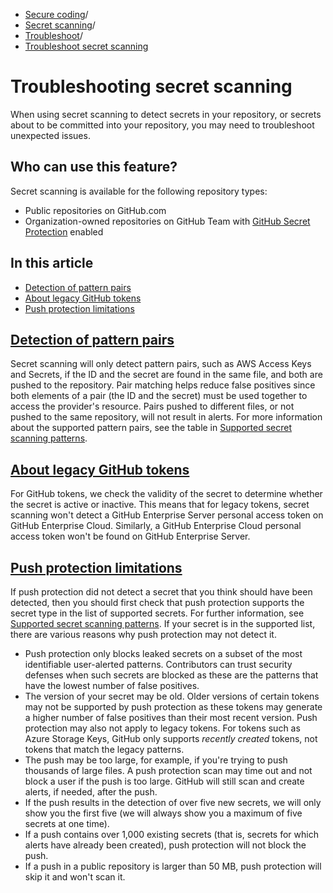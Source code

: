   * [Secure coding](https://docs.github.com/en/code-security "Secure coding")/
  * [Secret scanning](https://docs.github.com/en/code-security/secret-scanning "Secret scanning")/
  * [Troubleshoot](https://docs.github.com/en/code-security/secret-scanning/troubleshooting-secret-scanning-and-push-protection "Troubleshoot")/
  * [Troubleshoot secret scanning](https://docs.github.com/en/code-security/secret-scanning/troubleshooting-secret-scanning-and-push-protection/troubleshooting-secret-scanning "Troubleshoot secret scanning")


# Troubleshooting secret scanning
When using secret scanning to detect secrets in your repository, or secrets about to be committed into your repository, you may need to troubleshoot unexpected issues.
## Who can use this feature?
Secret scanning is available for the following repository types:
  * Public repositories on GitHub.com
  * Organization-owned repositories on GitHub Team with [GitHub Secret Protection](https://docs.github.com/en/get-started/learning-about-github/about-github-advanced-security) enabled


## In this article
  * [Detection of pattern pairs](https://docs.github.com/en/code-security/secret-scanning/troubleshooting-secret-scanning-and-push-protection/troubleshooting-secret-scanning#detection-of-pattern-pairs)
  * [About legacy GitHub tokens](https://docs.github.com/en/code-security/secret-scanning/troubleshooting-secret-scanning-and-push-protection/troubleshooting-secret-scanning#about-legacy-github-tokens)
  * [Push protection limitations](https://docs.github.com/en/code-security/secret-scanning/troubleshooting-secret-scanning-and-push-protection/troubleshooting-secret-scanning#push-protection-limitations)


## [Detection of pattern pairs](https://docs.github.com/en/code-security/secret-scanning/troubleshooting-secret-scanning-and-push-protection/troubleshooting-secret-scanning#detection-of-pattern-pairs)
Secret scanning will only detect pattern pairs, such as AWS Access Keys and Secrets, if the ID and the secret are found in the same file, and both are pushed to the repository. Pair matching helps reduce false positives since both elements of a pair (the ID and the secret) must be used together to access the provider's resource.
Pairs pushed to different files, or not pushed to the same repository, will not result in alerts. For more information about the supported pattern pairs, see the table in [Supported secret scanning patterns](https://docs.github.com/en/code-security/secret-scanning/introduction/supported-secret-scanning-patterns).
## [About legacy GitHub tokens](https://docs.github.com/en/code-security/secret-scanning/troubleshooting-secret-scanning-and-push-protection/troubleshooting-secret-scanning#about-legacy-github-tokens)
For GitHub tokens, we check the validity of the secret to determine whether the secret is active or inactive. This means that for legacy tokens, secret scanning won't detect a GitHub Enterprise Server personal access token on GitHub Enterprise Cloud. Similarly, a GitHub Enterprise Cloud personal access token won't be found on GitHub Enterprise Server.
## [Push protection limitations](https://docs.github.com/en/code-security/secret-scanning/troubleshooting-secret-scanning-and-push-protection/troubleshooting-secret-scanning#push-protection-limitations)
If push protection did not detect a secret that you think should have been detected, then you should first check that push protection supports the secret type in the list of supported secrets. For further information, see [Supported secret scanning patterns](https://docs.github.com/en/code-security/secret-scanning/introduction/supported-secret-scanning-patterns#supported-secrets).
If your secret is in the supported list, there are various reasons why push protection may not detect it.
  * Push protection only blocks leaked secrets on a subset of the most identifiable user-alerted patterns. Contributors can trust security defenses when such secrets are blocked as these are the patterns that have the lowest number of false positives.
  * The version of your secret may be old. Older versions of certain tokens may not be supported by push protection as these tokens may generate a higher number of false positives than their most recent version. Push protection may also not apply to legacy tokens. For tokens such as Azure Storage Keys, GitHub only supports _recently created_ tokens, not tokens that match the legacy patterns.
  * The push may be too large, for example, if you're trying to push thousands of large files. A push protection scan may time out and not block a user if the push is too large. GitHub will still scan and create alerts, if needed, after the push.
  * If the push results in the detection of over five new secrets, we will only show you the first five (we will always show you a maximum of five secrets at one time).
  * If a push contains over 1,000 existing secrets (that is, secrets for which alerts have already been created), push protection will not block the push.
  * If a push in a public repository is larger than 50 MB, push protection will skip it and won't scan it.


